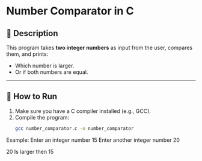 # Number Comparator in C

## 📖 Description
This program takes **two integer numbers** as input from the user, compares them, and prints:
- Which number is larger.
- Or if both numbers are equal.

---

## 🚀 How to Run
1. Make sure you have a C compiler installed (e.g., GCC).
2. Compile the program:
   ```bash
   gcc number_comparator.c -o number_comparator

Example: 
Enter an integer number
15
Enter another integer number
20 

20 Is larger then 15
